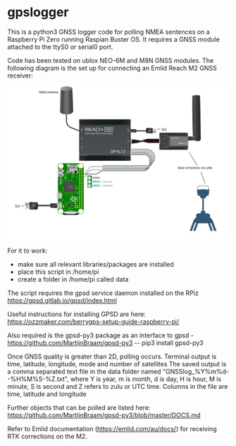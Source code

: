 # gpslogger
This is a python3 GNSS logger code for polling NMEA sentences on a Raspberry Pi Zero running Raspian Buster OS.
It requires a GNSS module attached to the ttyS0 or serial0 port.

Code has been tested on ublox NEO-6M and M8N GNSS modules. The following diagram is the set up for connecting an Emlid Reach M2 GNSS receiver:

![image](Emlid_to_piz.png)

For it to work:
 - make sure all relevant libraries/packages are installed
 - place this script in /home/pi
 - create a folder in /home/pi called data

The script requires the gpsd service daemon installed on the RPiz
https://gpsd.gitlab.io/gpsd/index.html

Useful instructions for installing GPSD are here: https://ozzmaker.com/berrygps-setup-guide-raspberry-pi/

Also required is the gpsd-py3 package as an interface to gpsd - https://github.com/MartijnBraam/gpsd-py3
 -- pip3 install gpsd-py3
 
Once GNSS quality is greater than 2D, polling occurs.
Terminal output is time, latitude, longitude, mode and number of satellites
The saved output is a comma separated text file in the data folder named "GNSSlog_%Y%m%d--%H%M%S-%Z.txt", where Y is year, m is month, d is day, H is hour, M is minute, S is second and Z refers to zulu or UTC time.
Columns in the file are time, latitude and longitude

Further objects that can be polled are listed here:
https://github.com/MartijnBraam/gpsd-py3/blob/master/DOCS.md

Refer to Emlid documentation (https://emlid.com/au/docs/) for receiving RTK corrections on the M2.
